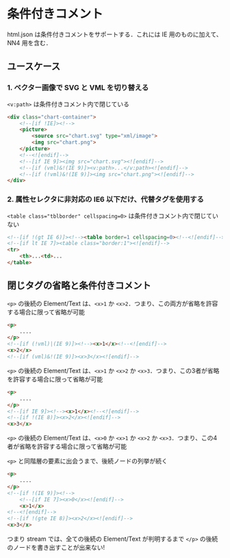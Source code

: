 # 条件付きコメント

html.json は条件付きコメントをサポートする．これには IE 用のものに加えて、NN4 用を含む．

## ユースケース

### 1. ベクター画像で SVG と VML を切り替える

`<v:path>` は条件付きコメント内で閉じている

~~~html
<div class="chart-container">
    <!--[if !IE]><!-->
    <picture>
        <source src="chart.svg" type="xml/image">
        <img src="chart.png">
    </picture>
    <!--<![endif]-->
    <!--[if IE 9]><img src="chart.svg"><![endif]-->
    <!--[if (vml)&!(IE 9)]><v:path>...</v:path><![endif]-->
    <!--[if (!vml)&!(IE 9)]><img src="chart.png"><![endif]-->
</div>
~~~

### 2. 属性セレクタに非対応の IE6 以下だけ、代替タグを使用する

`<table class="tblborder" cellspacing=0>` は条件付きコメント内で閉じていない

~~~html
<!--[if !(gt IE 6)]><!--><table border=1 cellspacing=0><!--<![endif]-->
<!--[if lt IE 7]><table class="border:1"><![endif]-->
<tr>
    <th>...<td>...
</table>
~~~

## 閉じタグの省略と条件付きコメント



`<p>` の後続の Element/Text は、`<x>1` か `<x>2`．つまり、この両方が省略を許容する場合に限って省略が可能

~~~html
<p>
    ....
</p>
<!--[if (!vml)|(IE 9)]><!--><x>1</x><!--<![endif]-->
<x>2</x>
<!--[if (vml)&!(IE 9)]><x>3</x><![endif]-->
~~~

`<p>` の後続の Element/Text は、`<x>1` か `<x>2` か `<x>3`．つまり、この3者が省略を許容する場合に限って省略が可能

~~~html
<p>
    ....
</p>
<!--[if IE 9]><!--><x>1</x><!--<![endif]-->
<!--[if !(IE 8)]><x>2</x><![endif]-->
<x>3</x>
~~~

`<p>` の後続の Element/Text は、`<x>0` か `<x>1` か `<x>2` か `<x>3`．つまり、この4者が省略を許容する場合に限って省略が可能

`<p>` と同階層の要素に出会うまで、後続ノードの列挙が続く

~~~html
<p>
    ....
</p>
<!--[if !(IE 9)]><!-->
    <!--[if IE 7]><x>0</x><![endif]-->
    <x>1</x>
<!--<![endif]-->
<!--[if !(gte IE 8)]><x>2</x><![endif]-->
<x>3</x>
~~~

つまり stream では、全ての後続の Element/Text が判明するまで `</p>` の後続のノードを書き出すことが出来ない!
